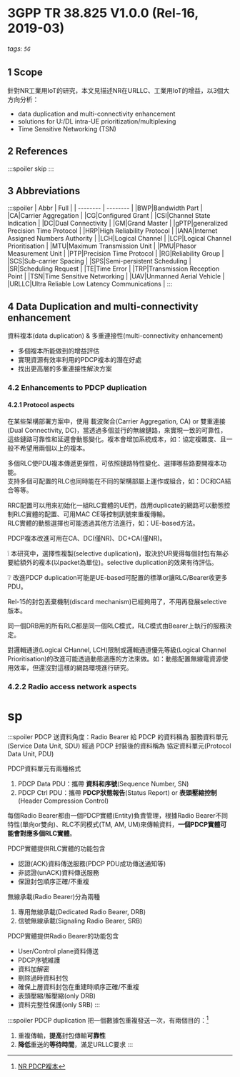 # 3GPP TR 38.825 V1.0.0 (Rel-16, 2019-03)
###### tags: `5G`
## 1 Scope
針對NR工業用IoT的研究，本文見描述NR在URLLC、工業用IoT的增益，以3個大方向分析：
- data duplication and multi-connectivity enhancement
- solutions for U:/DL intra-UE prioritization/multiplexing
- Time Sensitive Networking (TSN)
## 2 References
:::spoiler
skip
:::
## 3 Abbreviations
:::spoiler
| Abbr | Full |
| -------- | -------- |
|BWP|Bandwidth Part |
|CA|Carrier Aggregation |
|CG|Configured Grant |
|CSI|Channel State Indication |
|DC|Dual Connectivity |
|GM|Grand Master |
|gPTP|generalized Precision Time Protocol |
|HRP|High Reliability Protocol |
|IANA|Internet Assigned Numbers Authority |
|LCH|Logical Channel |
|LCP|Logical Channel Prioritisation |
|MTU|Maximum Transmission Unit |
|PMU|Phasor Measurement Unit |
|PTP|Precision Time Protocol |
|RG|Reliability Group |
|SCS|Sub-carrier Spacing |
|SPS|Semi-persistent Scheduling |
|SR|Scheduling Request |
|TE|Time Error |
|TRP|Transmission Reception Point |
|TSN|Time Sensitive Networking |
|UAV|Unmanned Aerial Vehicle |
|URLLC|Ultra Reliable Low Latency Communications |
:::
## 4 Data Duplication and multi-connectivity enhancement
資料複本(data duplication) & 多重連接性(multi-connectivity enhancement)
- 多個複本所能做到的增益評估
- 實現資源有效率利用的PDCP複本的潛在好處
- 找出更高層的多重連接性解決方案
### 4.2 Enhancements to PDCP duplication
#### 4.2.1 Protocol aspects
<!-- 在有4個複本的狀態下，可以使網路自由， -->在某些架構部署方案中，使用 載波聚合(Carrier Aggregation, CA) or 雙重連接(Dual Connectivity, DC)，當透過多個並行的無線鏈路，來實現一致的可靠性，這些鏈路可靠性和延遲會動態變化。複本會增加系統成本，如：協定複雜度、且一般不希望用兩個以上的複本。  

多個RLC使PDU複本傳遞更彈性，可依照鏈路特性變化、選擇哪些路要開複本功能。  
支持多個可配置的RLC也同時能在不同的架構部屬上運作或組合，如：DC和CA結合等等。  

RRC配置可以用來初始化一組RLC實體的UE們，啟用duplicate的網路可以動態控制RLC實體的配置、可用MAC CE等控制訊號來重複傳輸。  
RLC實體的動態選擇也可能透過其他方法進行，如：UE-based方法。  

PDCP複本改進可用在CA、DC(僅NR)、DC+CA(僅NR)。

:grey_exclamation: 本研究中，選擇性複製(selective duplication)，取決於UR覺得每個封包有無必要給額外的複本(以packet為單位)。selective duplication的效果有待評估。

:grey_question: 改進PDCP duplication可能是UE-based可配置的標準or讓RLC/Bearer收更多PDU。

Rel-15的封包丟棄機制(discard mechanism)已經夠用了，不用再發展selective版本。

同一個DRB用的所有RLC都是同一個RLC模式，RLC模式由Bearer上執行的服務決定。

對邏輯通道(Logical CHannel, LCH)限制或邏輯通道優先等級(Logical Channel Prioritisation)的改進可能透過動態適應的方法來做。如：動態配置無線電資源使用效率，但還沒對這樣的網路環境進行研究。
### 4.2.2 Radio access network aspects

# sp
:::spoiler PDCP 
送資料角度：Radio Bearer 給 PDCP 的資料稱為 服務資料單元(Service Data Unit, SDU)
經過 PDCP 封裝後的資料稱為 協定資料單元(Protocol Data Unit, PDU)

PDCP資料單元有兩種格式
  1. PDCP Data PDU：攜帶 **資料和序號**(Sequence Number, SN)
  2. PDCP Ctrl PDU：攜帶 **PDCP狀態報告**(Status Report) or **表頭壓縮控制**(Header Compression Control)

每個Radio Bearer都由一個PDCP實體(Entity)負責管理，根據Radio Bearer不同特性(單向or雙向)、RLC不同模式(TM, AM, UM)來傳輸資料，**一個PDCP實體可能會對應多個RLC實體**。

PDCP實體提供RLC實體的功能包含
  - 認證(ACK)資料傳送服務(PDCP PDU成功傳送通知等)
  - 非認證(unACK)資料傳送服務
  - 保證封包順序正確/不重複

無線承載(Radio Bearer)分為兩種
  1. 專用無線承載(Dedicated Radio Bearer, DRB)
  2. 信號無線承載(Signaling Radio Bearer, SRB)

PDCP實體提供Radio Bearer的功能包含
  - User/Control plane資料傳送
  - PDCP序號維護
  - 資料加解密
  - 剔除過時資料封包
  - 確保上層資料封包在重建時順序正確/不重複
  - 表頭壓縮/解壓縮(only DRB)
  - 資料完整性保護(only SRB)
:::

:::spoiler PDCP duplication
把一個數據包重複發送一次，有兩個目的：[^PDCP_duplicate]
1. 重複傳輸，**提高**封包傳輸**可靠性**
2. **降低**重送的**等待時間**，滿足URLLC要求
:::













<!-- 
註腳 1 連結 
註腳 2 連結 [^second]
行內註腳^[行內註腳的文字] 定義
重複的註腳參考[^second]
-->
[^PDCP_duplicate]: 
    [NR PDCP複本](https://blog.csdn.net/jxwxg/article/details/97618296)




<!-- 
## :loudspeaker: 延伸閱讀  
:::info 
:link: [5G NR PHY](https://www.keysight.com/upload/cmc_upload/All/Understanding_the_5G_NR_Physical_Layer.pdf)  
:link: [5G NR with LTE](https://www.sharetechnote.com/html/5G/5G_LTE_Interworking.html#Overall_Layer2_Architecture)  
:link: [LTE layer2](https://note-on-clouds.blogspot.com/2017/03/lte-layer-2.html)  
:link: [LTE layer2 TW](https://www.2cm.com.tw/2cm/zh-tw/tech/A64431A9FDDC48F4AFFFC99688A8743D)  
:link: [General layer 2](http://securityalley.blogspot.com/2014/06/data-link-layer.html)  
:link:   
::: -->